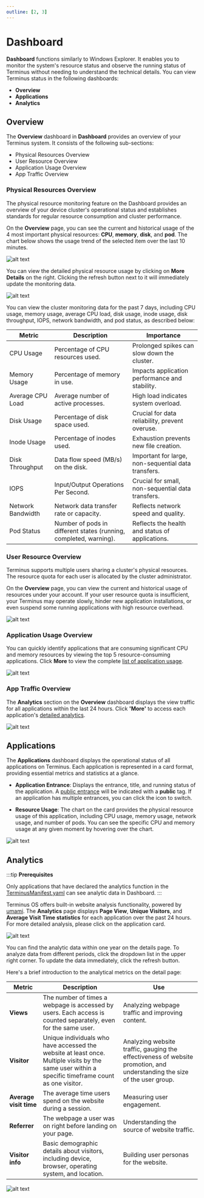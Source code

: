 ```yaml
---
outline: [2, 3]
---
```


# Dashboard

**Dashboard** functions similarly to Windows Explorer. It enables you to monitor the system's resource status and observe the running status of Terminus without needing to understand the technical details. You can view Terminus status in the following dashboards:

- **Overview**
- **Applications**
- **Analytics**

## Overview

The **Overview** dashboard in **Dashboard** provides an overview of your Terminus system. It consists of the following sub-sections: 


- Physical Resources Overview
- User Resource Overview
- Application Usage Overview
- App Traffic Overview

### Physical Resources Overview

The physical resource monitoring feature on the Dashboard provides an overview of your device cluster's operational status and establishes standards for regular resource consumption and cluster performance.

On the **Overview** page, you can see the current and historical usage of the 4 most important physical resources: **CPU**, **memory**, **disk**, and **pod**. The chart below shows the usage trend of the selected item over the last 10 minutes. 

![alt text](/images/how-to/terminus/dashboard/overview.jpg)


You can view the detailed physical resource usage by clicking on **More Details** on the right. Clicking the refresh button next to it will immediately update the monitoring data.


![alt text](/images/how-to/terminus/dashboard/resource-detail.jpg)

You can view the cluster monitoring data for the past 7 days, including CPU usage, memory usage, average CPU load, disk usage, inode usage, disk throughput, IOPS, network bandwidth, and pod status, as described below:

| Metric | Description | Importance |
|---|---|---|
| CPU Usage | Percentage of CPU resources used. | Prolonged spikes can slow down the cluster. |
| Memory Usage | Percentage of memory in use. | Impacts application performance and stability. |
| Average CPU Load | Average number of active processes. | High load indicates system overload. |
| Disk Usage | Percentage of disk space used. | Crucial for data reliability, prevent overuse. |
| Inode Usage | Percentage of inodes used. | Exhaustion prevents new file creation. |
| Disk Throughput | Data flow speed (MB/s) on the disk. | Important for large, non-sequential data transfers. |
| IOPS | Input/Output Operations Per Second. | Crucial for small, non-sequential data transfers. |
| Network Bandwidth | Network data transfer rate or capacity. | Reflects network speed and quality. |
| Pod Status | Number of pods in different states (running, completed, warning). | Reflects the health and status of applications. |

### User Resource Overview

Terminus supports multiple users sharing a cluster's physical resources. The resource quota for each user is allocated by the cluster administrator.

On the **Overview** page, you can view the current and historical usage of resources under your account. If your user resource quota is insufficient, your Terminus may operate slowly, hinder new application installations, or even suspend some running applications with high resource overhead.

![alt text](/images/how-to/terminus/dashboard/user-usage.jpg)

### Application Usage Overview

You can quickly identify applications that are consuming significant CPU and memory resources by viewing the top 5 resource-consuming applications. Click **More** to view the complete [list of application usage](#application).

![alt text](/images/how-to/terminus/dashboard/usage-ranking.jpg)

### App Traffic Overview

The **Analytics** section on the **Overview** dashboard displays the view traffic for all applications within the last 24 hours. Click **'More'** to access each application's [detailed analytics](#analytics).

![alt text](/images/how-to/terminus/dashboard/analytics.jpg)

## Applications 

The **Applications** dashboard displays the operational status of all applications on Terminus. Each application is represented in a card format, providing essential metrics and statistics at a glance.

- **Application Entrance**: Displays the entrance, title, and running status of the application. A [public entrance](../../../overview/terminus/network.md#public-entrance) will be indicated with a **public** tag. If an application has multiple entrances, you can click the icon to switch.

- **Resource Usage**: The chart on the card provides the physical resource usage of this application, including CPU usage, memory usage, network usage, and number of pods. You can see the specific CPU and memory usage at any given moment by hovering over the chart.

![alt text](/images/how-to/terminus/dashboard/applications.jpg)


## Analytics

:::tip 
**Prerequisites**

Only applications that have declared the analytics function in the [TerminusManifest.yaml](../../../developer/develop/package/manifest.md#analytics) can see analytic data in Dashboard.
:::

Terminus OS offers built-in website analysis functionality, powered by [umami](https://umami.is/). The **Analytics** page displays **Page View**, **Unique Visitors**, and **Average Visit Time statistics** for each application over the past 24 hours. For more detailed analysis, please click on the application card.

![alt text](/images/how-to/terminus/dashboard/analytics-2.jpg)

You can find the analytic data within one year on the details page. To analyze data from different periods, click the dropdown list in the upper right corner. To update the data immediately, click the refresh button.

Here's a brief introduction to the analytical metrics on the detail page:

| Metric | Description | Use |
|---|---|---|
| **Views** | The number of times a webpage is accessed by users. Each access is counted separately, even for the same user. | Analyzing webpage traffic and improving content. |
| **Visitor** | Unique individuals who have accessed the website at least once. Multiple visits by the same user within a specific timeframe count as one visitor. | Analyzing website traffic, gauging the effectiveness of website promotion, and understanding the size of the user group. |
| **Average visit time** | The average time users spend on the website during a session. | Measuring user engagement. |
| **Referrer** | The webpage a user was on right before landing on your page. | Understanding the source of website traffic. |
| **Visitor info** | Basic demographic details about visitors, including device, browser, operating system, and location. | Building user personas for the website. | 

![alt text](/images/how-to/terminus/dashboard/analytics-3.jpg)

